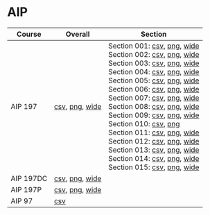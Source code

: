 # AIP

| Course | Overall | Section |
| ------ | ------- | ------- |
| AIP 197 | [csv](https://github.com/UCSD-Historical-Enrollment-Data/2024Winter/blob/main/overall/AIP%20197.csv), [png](https://raw.githubusercontent.com/UCSD-Historical-Enrollment-Data/2024Winter/main/plot_overall/AIP%20197.png), [wide](https://raw.githubusercontent.com/UCSD-Historical-Enrollment-Data/2024Winter/main/plot_overall_wide/AIP%20197.png) | Section 001: [csv](https://github.com/UCSD-Historical-Enrollment-Data/2024Winter/blob/main/section/AIP%20197_001.csv), [png](https://raw.githubusercontent.com/UCSD-Historical-Enrollment-Data/2024Winter/main/plot_section/AIP%20197_001.png), [wide](https://raw.githubusercontent.com/UCSD-Historical-Enrollment-Data/2024Winter/main/plot_section_wide/AIP%20197_001.png)<br>Section 002: [csv](https://github.com/UCSD-Historical-Enrollment-Data/2024Winter/blob/main/section/AIP%20197_002.csv), [png](https://raw.githubusercontent.com/UCSD-Historical-Enrollment-Data/2024Winter/main/plot_section/AIP%20197_002.png), [wide](https://raw.githubusercontent.com/UCSD-Historical-Enrollment-Data/2024Winter/main/plot_section_wide/AIP%20197_002.png)<br>Section 003: [csv](https://github.com/UCSD-Historical-Enrollment-Data/2024Winter/blob/main/section/AIP%20197_003.csv), [png](https://raw.githubusercontent.com/UCSD-Historical-Enrollment-Data/2024Winter/main/plot_section/AIP%20197_003.png), [wide](https://raw.githubusercontent.com/UCSD-Historical-Enrollment-Data/2024Winter/main/plot_section_wide/AIP%20197_003.png)<br>Section 004: [csv](https://github.com/UCSD-Historical-Enrollment-Data/2024Winter/blob/main/section/AIP%20197_004.csv), [png](https://raw.githubusercontent.com/UCSD-Historical-Enrollment-Data/2024Winter/main/plot_section/AIP%20197_004.png), [wide](https://raw.githubusercontent.com/UCSD-Historical-Enrollment-Data/2024Winter/main/plot_section_wide/AIP%20197_004.png)<br>Section 005: [csv](https://github.com/UCSD-Historical-Enrollment-Data/2024Winter/blob/main/section/AIP%20197_005.csv), [png](https://raw.githubusercontent.com/UCSD-Historical-Enrollment-Data/2024Winter/main/plot_section/AIP%20197_005.png), [wide](https://raw.githubusercontent.com/UCSD-Historical-Enrollment-Data/2024Winter/main/plot_section_wide/AIP%20197_005.png)<br>Section 006: [csv](https://github.com/UCSD-Historical-Enrollment-Data/2024Winter/blob/main/section/AIP%20197_006.csv), [png](https://raw.githubusercontent.com/UCSD-Historical-Enrollment-Data/2024Winter/main/plot_section/AIP%20197_006.png), [wide](https://raw.githubusercontent.com/UCSD-Historical-Enrollment-Data/2024Winter/main/plot_section_wide/AIP%20197_006.png)<br>Section 007: [csv](https://github.com/UCSD-Historical-Enrollment-Data/2024Winter/blob/main/section/AIP%20197_007.csv), [png](https://raw.githubusercontent.com/UCSD-Historical-Enrollment-Data/2024Winter/main/plot_section/AIP%20197_007.png), [wide](https://raw.githubusercontent.com/UCSD-Historical-Enrollment-Data/2024Winter/main/plot_section_wide/AIP%20197_007.png)<br>Section 008: [csv](https://github.com/UCSD-Historical-Enrollment-Data/2024Winter/blob/main/section/AIP%20197_008.csv), [png](https://raw.githubusercontent.com/UCSD-Historical-Enrollment-Data/2024Winter/main/plot_section/AIP%20197_008.png), [wide](https://raw.githubusercontent.com/UCSD-Historical-Enrollment-Data/2024Winter/main/plot_section_wide/AIP%20197_008.png)<br>Section 009: [csv](https://github.com/UCSD-Historical-Enrollment-Data/2024Winter/blob/main/section/AIP%20197_009.csv), [png](https://raw.githubusercontent.com/UCSD-Historical-Enrollment-Data/2024Winter/main/plot_section/AIP%20197_009.png), [wide](https://raw.githubusercontent.com/UCSD-Historical-Enrollment-Data/2024Winter/main/plot_section_wide/AIP%20197_009.png)<br>Section 010: [csv](https://github.com/UCSD-Historical-Enrollment-Data/2024Winter/blob/main/section/AIP%20197_010.csv), [png](https://raw.githubusercontent.com/UCSD-Historical-Enrollment-Data/2024Winter/main/plot_section/AIP%20197_010.png)<br>Section 011: [csv](https://github.com/UCSD-Historical-Enrollment-Data/2024Winter/blob/main/section/AIP%20197_011.csv), [png](https://raw.githubusercontent.com/UCSD-Historical-Enrollment-Data/2024Winter/main/plot_section/AIP%20197_011.png), [wide](https://raw.githubusercontent.com/UCSD-Historical-Enrollment-Data/2024Winter/main/plot_section_wide/AIP%20197_011.png)<br>Section 012: [csv](https://github.com/UCSD-Historical-Enrollment-Data/2024Winter/blob/main/section/AIP%20197_012.csv), [png](https://raw.githubusercontent.com/UCSD-Historical-Enrollment-Data/2024Winter/main/plot_section/AIP%20197_012.png), [wide](https://raw.githubusercontent.com/UCSD-Historical-Enrollment-Data/2024Winter/main/plot_section_wide/AIP%20197_012.png)<br>Section 013: [csv](https://github.com/UCSD-Historical-Enrollment-Data/2024Winter/blob/main/section/AIP%20197_013.csv), [png](https://raw.githubusercontent.com/UCSD-Historical-Enrollment-Data/2024Winter/main/plot_section/AIP%20197_013.png), [wide](https://raw.githubusercontent.com/UCSD-Historical-Enrollment-Data/2024Winter/main/plot_section_wide/AIP%20197_013.png)<br>Section 014: [csv](https://github.com/UCSD-Historical-Enrollment-Data/2024Winter/blob/main/section/AIP%20197_014.csv), [png](https://raw.githubusercontent.com/UCSD-Historical-Enrollment-Data/2024Winter/main/plot_section/AIP%20197_014.png), [wide](https://raw.githubusercontent.com/UCSD-Historical-Enrollment-Data/2024Winter/main/plot_section_wide/AIP%20197_014.png)<br>Section 015: [csv](https://github.com/UCSD-Historical-Enrollment-Data/2024Winter/blob/main/section/AIP%20197_015.csv), [png](https://raw.githubusercontent.com/UCSD-Historical-Enrollment-Data/2024Winter/main/plot_section/AIP%20197_015.png), [wide](https://raw.githubusercontent.com/UCSD-Historical-Enrollment-Data/2024Winter/main/plot_section_wide/AIP%20197_015.png) |
| AIP 197DC | [csv](https://github.com/UCSD-Historical-Enrollment-Data/2024Winter/blob/main/overall/AIP%20197DC.csv), [png](https://raw.githubusercontent.com/UCSD-Historical-Enrollment-Data/2024Winter/main/plot_overall/AIP%20197DC.png), [wide](https://raw.githubusercontent.com/UCSD-Historical-Enrollment-Data/2024Winter/main/plot_overall_wide/AIP%20197DC.png) |  |
| AIP 197P | [csv](https://github.com/UCSD-Historical-Enrollment-Data/2024Winter/blob/main/overall/AIP%20197P.csv), [png](https://raw.githubusercontent.com/UCSD-Historical-Enrollment-Data/2024Winter/main/plot_overall/AIP%20197P.png), [wide](https://raw.githubusercontent.com/UCSD-Historical-Enrollment-Data/2024Winter/main/plot_overall_wide/AIP%20197P.png) |  |
| AIP 97 | [csv](https://github.com/UCSD-Historical-Enrollment-Data/2024Winter/blob/main/overall/AIP%2097.csv) |  |
